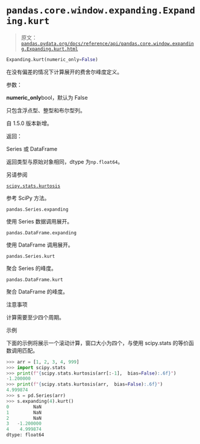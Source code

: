 # `pandas.core.window.expanding.Expanding.kurt`

> 原文：[`pandas.pydata.org/docs/reference/api/pandas.core.window.expanding.Expanding.kurt.html`](https://pandas.pydata.org/docs/reference/api/pandas.core.window.expanding.Expanding.kurt.html)

```py
Expanding.kurt(numeric_only=False)
```

在没有偏差的情况下计算展开的费舍尔峰度定义。

参数：

**numeric_only**bool，默认为 False

只包含浮点型、整型和布尔型列。

自 1.5.0 版本新增。

返回：

Series 或 DataFrame

返回类型与原始对象相同，dtype 为`np.float64`。

另请参阅

[`scipy.stats.kurtosis`](https://docs.scipy.org/doc/scipy/reference/generated/scipy.stats.kurtosis.html#scipy.stats.kurtosis "(在 SciPy v1.13.0 中)")

参考 SciPy 方法。

`pandas.Series.expanding`

使用 Series 数据调用展开。

`pandas.DataFrame.expanding`

使用 DataFrame 调用展开。

`pandas.Series.kurt`

聚合 Series 的峰度。

`pandas.DataFrame.kurt`

聚合 DataFrame 的峰度。

注意事项

计算需要至少四个周期。

示例

下面的示例将展示一个滚动计算，窗口大小为四个，与使用 scipy.stats 的等价函数调用匹配。

```py
>>> arr = [1, 2, 3, 4, 999]
>>> import scipy.stats
>>> print(f"{scipy.stats.kurtosis(arr[:-1],  bias=False):.6f}")
-1.200000
>>> print(f"{scipy.stats.kurtosis(arr,  bias=False):.6f}")
4.999874
>>> s = pd.Series(arr)
>>> s.expanding(4).kurt()
0         NaN
1         NaN
2         NaN
3   -1.200000
4    4.999874
dtype: float64 
```
